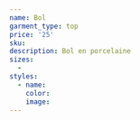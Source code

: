 ```yaml
---
name: Bol
garment_type: top
price: '25'
sku:
description: Bol en porcelaine
sizes:
  -
styles:
  - name:
    color:
    image:
---
```

